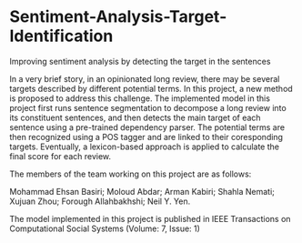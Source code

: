 # Sentiment-Analysis-Target-Identification
Improving sentiment analysis by detecting the target in the sentences

In a very brief story, in an opinionated long review, there may be several targets described by different potential terms. In this project, a new method is proposed to address this challenge. The implemented model in this project first runs sentence segmentation to decompose a long review into its constituent sentences, and then detects the main target of each sentence using a pre-trained dependency parser. The potential terms are then recognized using a POS tagger and are linked to their coresponding targets. Eventually, a lexicon-based approach is applied to calculate the final score for each review.

The members of the team working on this project are as follows:

Mohammad Ehsan Basiri; Moloud Abdar; Arman Kabiri; Shahla Nemati; Xujuan Zhou; Forough Allahbakhshi; Neil Y. Yen.

The model implemented in this project is published in IEEE Transactions on Computational Social Systems (Volume: 7, Issue: 1)
